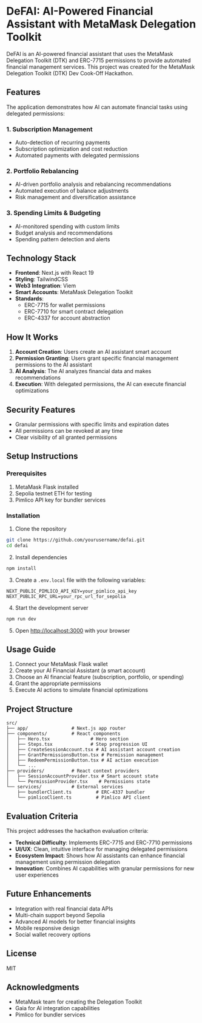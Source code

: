 # DeFAI: AI-Powered Financial Assistant with MetaMask Delegation Toolkit

DeFAI is an AI-powered financial assistant that uses the MetaMask Delegation Toolkit (DTK) and ERC-7715 permissions to provide automated financial management services. This project was created for the MetaMask Delegation Toolkit (DTK) Dev Cook-Off Hackathon.

## Features

The application demonstrates how AI can automate financial tasks using delegated permissions:

### 1. Subscription Management

- Auto-detection of recurring payments
- Subscription optimization and cost reduction
- Automated payments with delegated permissions

### 2. Portfolio Rebalancing

- AI-driven portfolio analysis and rebalancing recommendations
- Automated execution of balance adjustments
- Risk management and diversification assistance

### 3. Spending Limits & Budgeting

- AI-monitored spending with custom limits
- Budget analysis and recommendations
- Spending pattern detection and alerts

## Technology Stack

- **Frontend**: Next.js with React 19
- **Styling**: TailwindCSS
- **Web3 Integration**: Viem
- **Smart Accounts**: MetaMask Delegation Toolkit
- **Standards**:
  - ERC-7715 for wallet permissions
  - ERC-7710 for smart contract delegation
  - ERC-4337 for account abstraction

## How It Works

1. **Account Creation**: Users create an AI assistant smart account
2. **Permission Granting**: Users grant specific financial management permissions to the AI assistant
3. **AI Analysis**: The AI analyzes financial data and makes recommendations
4. **Execution**: With delegated permissions, the AI can execute financial optimizations

## Security Features

- Granular permissions with specific limits and expiration dates
- All permissions can be revoked at any time
- Clear visibility of all granted permissions

## Setup Instructions

### Prerequisites

1. MetaMask Flask installed
2. Sepolia testnet ETH for testing
3. Pimlico API key for bundler services

### Installation

1. Clone the repository

```bash
git clone https://github.com/yourusername/defai.git
cd defai
```

2. Install dependencies

```bash
npm install
```

3. Create a `.env.local` file with the following variables:

```
NEXT_PUBLIC_PIMLICO_API_KEY=your_pimlico_api_key
NEXT_PUBLIC_RPC_URL=your_rpc_url_for_sepolia
```

4. Start the development server

```bash
npm run dev
```

5. Open [http://localhost:3000](http://localhost:3000) with your browser

## Usage Guide

1. Connect your MetaMask Flask wallet
2. Create your AI Financial Assistant (a smart account)
3. Choose an AI financial feature (subscription, portfolio, or spending)
4. Grant the appropriate permissions
5. Execute AI actions to simulate financial optimizations

## Project Structure

```
src/
├── app/                # Next.js app router
├── components/         # React components
│   ├── Hero.tsx               # Hero section
│   ├── Steps.tsx              # Step progression UI
│   ├── CreateSessionAccount.tsx # AI assistant account creation
│   ├── GrantPermissionsButton.tsx # Permission management
│   ├── RedeemPermissionButton.tsx # AI action execution
│   └── ...
├── providers/          # React context providers
│   ├── SessionAccountProvider.tsx # Smart account state
│   └── PermissionProvider.tsx    # Permissions state
└── services/           # External services
    ├── bundlerClient.ts         # ERC-4337 bundler
    └── pimlicoClient.ts         # Pimlico API client
```

## Evaluation Criteria

This project addresses the hackathon evaluation criteria:

- **Technical Difficulty**: Implements ERC-7715 and ERC-7710 permissions
- **UI/UX**: Clean, intuitive interface for managing delegated permissions
- **Ecosystem Impact**: Shows how AI assistants can enhance financial management using permission delegation
- **Innovation**: Combines AI capabilities with granular permissions for new user experiences

## Future Enhancements

- Integration with real financial data APIs
- Multi-chain support beyond Sepolia
- Advanced AI models for better financial insights
- Mobile responsive design
- Social wallet recovery options

## License

MIT

## Acknowledgments

- MetaMask team for creating the Delegation Toolkit
- Gaia for AI integration capabilities
- Pimlico for bundler services
